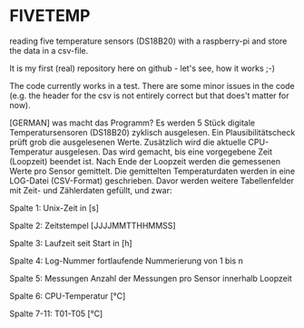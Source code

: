 # FIVETEMP
reading five temperature sensors (DS18B20) with a raspberry-pi and store the data in a csv-file.

It is my first (real) repository here on github - let's see, how it works ;-)

The code currently works in a test. There are some minor issues in the code (e.g. the header for the csv is not entirely correct but that does't matter for now).

[GERMAN]
was macht das Programm?
Es werden 5 Stück digitale Temperatursensoren (DS18B20) zyklisch ausgelesen.
Ein Plausibilitätscheck prüft grob die ausgelesenen Werte. 
Zusätzlich wird die aktuelle CPU-Temperatur ausgelesen.
Das wird gemacht, bis eine vorgegebene Zeit (Loopzeit) beendet ist.
Nach Ende der Loopzeit werden die gemessenen Werte pro Sensor gemittelt.
Die gemittelten Temperaturdaten werden in eine LOG-Datei (CSV-Format) geschrieben.
Davor werden weitere Tabellenfelder mit Zeit- und Zählerdaten gefüllt, und zwar:

Spalte 1: Unix-Zeit in    [s]

Spalte 2: Zeitstempel     [JJJJMMTTHHMMSS]

Spalte 3: Laufzeit        seit Start in [h]

Spalte 4: Log-Nummer      fortlaufende Nummerierung von 1 bis n

Spalte 5: Messungen       Anzahl der Messungen pro Sensor innerhalb Loopzeit

Spalte 6: CPU-Temperatur  [°C]

Spalte 7-11: T01-T05		[°C]
